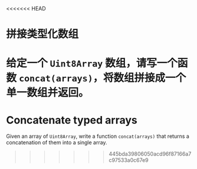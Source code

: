 
<<<<<<< HEAD
# 拼接类型化数组

给定一个 `Uint8Array` 数组，请写一个函数 `concat(arrays)`，将数组拼接成一个单一数组并返回。
=======
# Concatenate typed arrays

Given an array of `Uint8Array`, write a function `concat(arrays)` that returns a concatenation of them into a single array.
>>>>>>> 445bda39806050acd96f87166a7c97533a0c67e9
